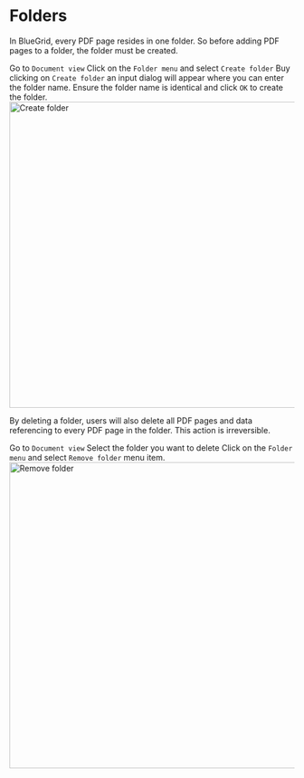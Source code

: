 # Folders
<procedure title="Create a folder" id="create-a-folder">
<p>
In BlueGrid, every PDF page resides in one folder. So before adding PDF pages to a folder, the folder must be created.
</p>
<step>
Go to <code>Document view</code>
</step>
<step>
Click on the <code>Folder menu</code> and select <code>Create folder</code>
</step>
<step>
Buy clicking on <code>Create folder</code> an input dialog will appear where you can enter the folder name.
</step>
<step>
Ensure the folder name is identical and click <code>OK</code> to create the folder.
</step>
<img src="create_folder.png" alt="Create folder" width="540"/>
</procedure>

<procedure title="Delete a folder" id="remove-folder">
<warning>
    <p>
        By deleting a folder, users will also delete all PDF pages and data referencing to every PDF page in the folder. This action is irreversible.
    </p>
</warning>
<step>
Go to <code>Document view</code>
</step>
<step>
Select the folder you want to delete
</step>
<step>
Click on the <code>Folder menu</code> and select <code>Remove folder</code> menu item.
</step>
<img src="remove_folder.png" alt="Remove folder" width="540"/>

</procedure>
